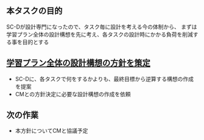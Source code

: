 ## 本タスクの目的
SC-Dが設計専門になったので、タスク毎に設計を考える今の体制から、
まずは学習プラン全体の設計構想を先に考え、各タスクの設計時にかかる負荷を削減する事を目的とする

## [学習プラン全体の設計構想の方針を策定](https://github.com/uni-senbei/selenium-test-project/issues/2#issue-3300058571)
- SC-Dに、各タスクで何をするかよりも、最終目標から逆算する構想の作成を提案
- CMとの方針決定に必要な設計構想の作成を依頼

## 次の作業
- 本方針についてCMと協議予定




